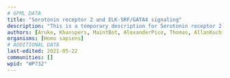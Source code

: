 ```yaml
---
# GPML DATA
title: "Serotonin receptor 2 and ELK-SRF/GATA4 signaling"
description: "This is a temporary description for Serotonin receptor 2 and ELK-SRF/GATA4 signaling"
authors: [Aruke, Khanspers, MaintBot, AlexanderPico, Thomas, AllanKuchinsky, Andra, Egonw, Zari, Eweitz]
organisms: [Homo sapiens]
# ADDITIONAL DATA
last-edited: 2021-05-22
communities: []
wpid: "WP732"
---
```

